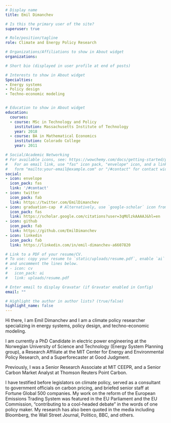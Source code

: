 ```yaml
---
# Display name
title: Emil Dimanchev

# Is this the primary user of the site?
superuser: true

# Role/position/tagline
role: Climate and Energy Policy Research

# Organizations/Affiliations to show in About widget
organizations:

# Short bio (displayed in user profile at end of posts)

# Interests to show in About widget
Specialties:
- Energy systems
- Policy design
- Techno-economic modeling


# Education to show in About widget
education:
  courses:
  - course: MSc in Technology and Policy
    institution: Massachusetts Institute of Technology
    year: 2018
  - course: BA in Mathematical Economics
    institution: Colorado College
    year: 2011

# Social/Academic Networking
# For available icons, see: https://wowchemy.com/docs/getting-started/page-builder/#icons
#   For an email link, use "fas" icon pack, "envelope" icon, and a link in the
#   form "mailto:your-email@example.com" or "/#contact" for contact widget.
social:
- icon: envelope
  icon_pack: fas
  link: '/#contact'
- icon: twitter
  icon_pack: fab
  link: https://twitter.com/EmilDimanchev
- icon: graduation-cap  # Alternatively, use `google-scholar` icon from `ai` icon pack
  icon_pack: fas
  link: https://scholar.google.com/citations?user=3qMUlzkAAAAJ&hl=en
- icon: github
  icon_pack: fab
  link: https://github.com/EmilDimanchev
- icon: linkedin
  icon_pack: fab
  link: https://linkedin.com/in/emil-dimanchev-a6607820

# Link to a PDF of your resume/CV.
# To use: copy your resume to `static/uploads/resume.pdf`, enable `ai` icons in `params.toml`, 
# and uncomment the lines below.
# - icon: cv
#   icon_pack: ai
#   link: uploads/resume.pdf

# Enter email to display Gravatar (if Gravatar enabled in Config)
email: ""

# Highlight the author in author lists? (true/false)
highlight_name: false
---
```


Hi there, I am Emil Dimanchev and I am a climate policy researcher specializing in energy systems, policy design, and techno-economic modeling.

I am currently a PhD Candidate in electric power engineering at the Norwegian University of Science and Technology (Energy System Planning group), a Research Affiliate at the MIT Center for Energy and Environmental Policy Research, and a Superforecaster at Good Judgment.

Previously, I was a Senior Research Associate at MIT CEEPR, and a Senior Carbon Market Analyst at Thomson Reuters Point Carbon.

I have testified before legislators on climate policy, served as a consultant to government officials on carbon pricing, and briefed senior staff at Fortune Global 500 companies. My work on the reform of the European Emissions Trading System was featured in the EU Parliament and the EU Commission, “contributing to a cool-headed debate” in the words of one policy maker. My research has also been quoted in the media including Bloomberg, the Wall Street Journal, Politico, BBC, and others.
